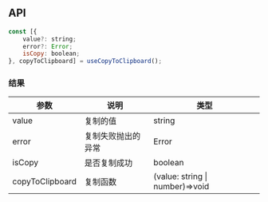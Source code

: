 
## API

```javascript
const [{
    value?: string;
    error?: Error;
    isCopy: boolean;
}, copyToClipboard] = useCopyToClipboard();
```

### 结果

| 参数     | 说明                                     | 类型       |
|----------|------------------------------------------|------------|
| value  | 复制的值                  | string    |
| error  | 复制失败抛出的异常                  | Error    |
| isCopy  | 是否复制成功                  | boolean    |
| copyToClipboard  | 复制函数                  | (value: string \| number)=>void    |


